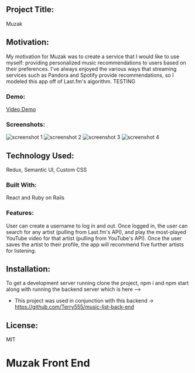## Project Title:

Muzak

## Motivation:

My motivation for Muzak was to create a service that I would like to use myself: providing personalized music recommendations to users based on their preferences. I've always enjoyed the various ways that streaming services such as Pandora and Spotify provide recommendations, so I modeled this app off of Last.fm's algorithm. TESTING

### Demo:

[Video Demo](https://www.youtube.com/watch?v=pfCrdJk5NCU&feature=youtu.be)

### Screenshots:

<img alt="screenshot 1" src="https://user-images.githubusercontent.com/39580513/53047840-54c24280-3461-11e9-8b30-f5d4bb03ebc6.png">
<img alt="screenshot 2" src="https://user-images.githubusercontent.com/39580513/53048913-ddda7900-3463-11e9-89cf-84c4ab161cd2.png">
<img alt="screenshot 3" src="https://user-images.githubusercontent.com/39580513/53048944-f6e32a00-3463-11e9-8f6d-18c49c59d93e.png">
<img alt="screenshot 4" src="https://user-images.githubusercontent.com/39580513/53048979-06627300-3464-11e9-9f0f-b2bf09d3264c.png">

## Technology Used:

Redux, Semantic UI, Custom CSS

### Built With:

React and Ruby on Rails

### Features:

User can create a username to log in and out. Once logged in, the user can search for any artist (pulling from Last.fm's API), and play the most-played YouTube video for that artist (pulling from YouTube's API). Once the user saves the artist to their profile, the app will recommend five further artists for listening.

## Installation:

To get a development server running clone the project, npm i and npm start along with running the backend server which is here -->
* This project was used in conjunction with this backend ->  https://github.com/Terry555/music-list-back-end

## License:

MIT

# Muzak Front End

